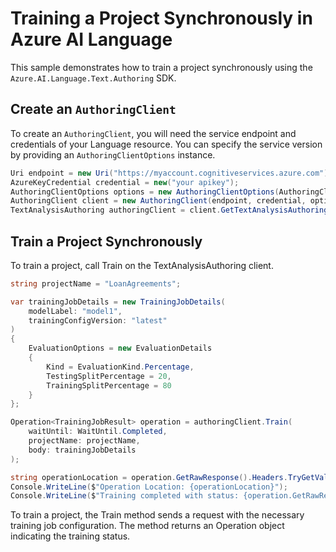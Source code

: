 # Training a Project Synchronously in Azure AI Language

This sample demonstrates how to train a project synchronously using the `Azure.AI.Language.Text.Authoring` SDK.

## Create an `AuthoringClient`

To create an `AuthoringClient`, you will need the service endpoint and credentials of your Language resource. You can specify the service version by providing an `AuthoringClientOptions` instance.

```C# Snippet:CreateAuthoringClientForSpecificApiVersion
Uri endpoint = new Uri("https://myaccount.cognitiveservices.azure.com");
AzureKeyCredential credential = new("your apikey");
AuthoringClientOptions options = new AuthoringClientOptions(AuthoringClientOptions.ServiceVersion.V2024_11_15_Preview);
AuthoringClient client = new AuthoringClient(endpoint, credential, options);
TextAnalysisAuthoring authoringClient = client.GetTextAnalysisAuthoringClient();
```

## Train a Project Synchronously

To train a project, call Train on the TextAnalysisAuthoring client.

```C# Snippet:Sample5_TextAuthoring_Train
string projectName = "LoanAgreements";

var trainingJobDetails = new TrainingJobDetails(
    modelLabel: "model1",
    trainingConfigVersion: "latest"
)
{
    EvaluationOptions = new EvaluationDetails
    {
        Kind = EvaluationKind.Percentage,
        TestingSplitPercentage = 20,
        TrainingSplitPercentage = 80
    }
};

Operation<TrainingJobResult> operation = authoringClient.Train(
    waitUntil: WaitUntil.Completed,
    projectName: projectName,
    body: trainingJobDetails
);

string operationLocation = operation.GetRawResponse().Headers.TryGetValue("operation-location", out var location) ? location : null;
Console.WriteLine($"Operation Location: {operationLocation}");
Console.WriteLine($"Training completed with status: {operation.GetRawResponse().Status}");
```

To train a project, the Train method sends a request with the necessary training job configuration. The method returns an Operation<TrainingJobResult> object indicating the training status.
